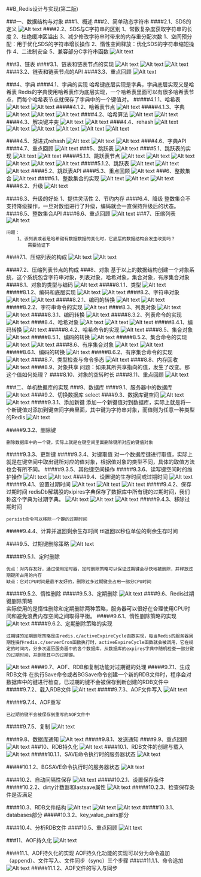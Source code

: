 
##B_Redis设计与实现(第二版)

###一、数据结构与对象
###1、概述
###2、简单动态字符串
####2.1、SDS的定义
![Alt text](./1561627410832.png)
####2.2、SDS与C字符串的区别
	1、常数复杂度获取字符串的长度
	2、杜绝缓冲区溢出
	3、减少修改字符串时带来的内存重分配次数
		1、空间预分配：用于优化SDS的字符串增长操作
		2、惰性空间释放：优化SDS的字符串缩短操作
	4、二进制安全
	5、兼容部分C字符串函数
![Alt text](./1561628826166.png)

###3、链表
####3.1、链表和链表节点的实现
![Alt text](./1561629192316.png)
![Alt text](./1561629205042.png)
![Alt text](./1561629260766.png)
####3.2、链表和链表节点的API
####3.3、重点回顾
![Alt text](./1561629395391.png)

###4、字典
####4.1、字典的实现
	哈希键底层实现是字典，字典底层实现又是哈希表
	Redis的字典使用哈希表作为底层实现，一个哈希表里面可以有很多哈希表节点，而每个哈希表节点就保存了字典中的一个键值对。
#####4.1.1、哈希表
![Alt text](./1561630297284.png)
![Alt text](./1561630309155.png)
#####4.1.2、哈希表节点
![Alt text](./1561630458470.png)
#####4.1.3、字典
![Alt text](./1561630666055.png)
![Alt text](./1561630676788.png)
![Alt text](./1561630689028.png)
####4.2、哈希算法
![Alt text](./1561630853856.png)
![Alt text](./1561630868212.png)
####4.3、解决键冲突
![Alt text](./1561630981435.png)
![Alt text](./1561630993872.png)
####4.4、rehash
![Alt text](./1561631571344.png)
![Alt text](./1561631597698.png)
![Alt text](./1561631612920.png)
![Alt text](./1561631625418.png)
![Alt text](./1561631637173.png)
![Alt text](./1561631671412.png)

####4.5、渐进式rehash
![Alt text](./1561631247603.png)
![Alt text](./1561631290939.png)
![Alt text](./1561631330606.png)
####4.6、字典API
####4.7、重点回顾
![Alt text](./1561631783673.png)
###5、跳跃表
![Alt text](./1561632107272.png)
####5.1、跳跃表的实现
![Alt text](./1561632353263.png)
![Alt text](./1561632366729.png)
#####5.1.1、跳跃表节点
![Alt text](./1561687918308.png)
![Alt text](./1561687944641.png)
![Alt text](./1561687955332.png)
![Alt text](./1561687979081.png)
![Alt text](./1561687992127.png)
![Alt text](./1561688044860.png)
#####5.1.2、跳跃表
![Alt text](./1561688369608.png)
![Alt text](./1561688387361.png)
![Alt text](./1561688402253.png)
####5.2、跳跃表API
####5.3、重点回顾
![Alt text](./1561689109956.png)
###6、整数集合
![Alt text](./1561689168690.png)
####6.1、整数集合的实现
![Alt text](./1561689490563.png)
![Alt text](./1561689555274.png)
![Alt text](./1561689595044.png)
####6.2、升级
![Alt text](./1561689961760.png)

####6.3、升级的好处
	1、提供灵活性
	2、节约内存
####6.4、降级
	整数集合不支持降级操作，一旦对数组进行了升级，编码就会一直保持升级后的状态。
####6.5、整数集合API
####6.6、重点回顾
![Alt text](./1561690262802.png)
###7、压缩列表
![Alt text](./1561690508292.png)

	问题：
		1、该列表或者是哈希键有数据数据的变化时，它底层的数据结构会发生改变吗？
			需要验证下

####7.1、压缩列表的构成
![Alt text](./1561690807284.png)
![Alt text](./1561690821754.png)


####7.2、压缩列表节点的构成
###8、对象
	基于以上的数据结构创建一个对象系统，这个系统包含字符串对象，列表对象，哈希对象，集合对象，有序集合对象
####8.1、对象的类型与编码
![Alt text](./1561691849701.png)
#####8.1.1、类型
![Alt text](./1561692021080.png)
#####8.1.2、编码和底层实现
![Alt text](./1561692269767.png)
![Alt text](./1561692428866.png)
####8.2、字符串对象
![Alt text](./1561693187779.png)
![Alt text](./1561693232594.png)
#####8.2.1、编码的转换
![Alt text](./1561693449429.png)
![Alt text](./1561693481956.png)
#####8.2.2、字符串命令的实现
![Alt text](./1561693753482.png)
####8.3、列表对象
![Alt text](./1561693996408.png)
![Alt text](./1561694009588.png)
#####8.3.1、编码转换
![Alt text](./1561694156997.png)
#####8.3.2、列表命令的实现
![Alt text](./1561694485211.png)
####8.4、哈希对象
![Alt text](./1561694867827.png)
![Alt text](./1561694886936.png)
![Alt text](./1561694900397.png)
#####8.4.1、编码转换
![Alt text](./1561694970922.png)
#####8.4.2、哈希命令的实现
![Alt text](./1561695197162.png)
####8.5、集合对象
![Alt text](./1561695292834.png)
#####8.5.1、编码的转换
![Alt text](./1561695364652.png)
#####8.5.2、集合命令的实现
![Alt text](./1561695554815.png)
![Alt text](./1561695565874.png)
####8.6、有序集合对象
![Alt text](./1561695967233.png)
![Alt text](./1561695980998.png)
#####8.6.1、编码的转换
![Alt text](./1561696082478.png)
#####8.6.2、有序集合命令的实现
![Alt text](./1561696175417.png)
####8.7、类型检查与命令多态
![Alt text](./1561696347946.png)
####8.8、内存回收
![Alt text](./1561696556523.png)
####8.9、对象共享
	问题：如果其所共享指向的值，发生了改变。那这个值如何处理？
####8.10、对象的空转时长
####8.11、重点回顾
![Alt text](./1561702856884.png)

###二、单机数据库的实现
###9、数据库
####9.1、服务器中的数据库
![Alt text](./1561775992937.png)
####9.2、切换数据库
	select
####9.3、数据库键空间
![Alt text](./1561776543003.png)
![Alt text](./1561776573829.png)
#####9.3.1、添加新键
	添加一个新键值对到数据库，实际上就是将一个新键值对添加到键空间字典里面，其中键为字符串对象，而值则为任意一种类型的Redis
![Alt text](./1561776852047.png)

#####9.3.2、删除键

	删除数据库中的一个键，实际上就是在键空间里面删除键所对应的键值对象


#####9.3.3、更新键
#####9.3.4、对键取值
	对一个数据库键进行取值，实际上就是在键空间中取出键所对应的值对象，根据值对象的类型不同，具体的取值方法也会有所不同。
#####9.3.5、其他键空间操作
#####9.3.6、读写键空间时的维护操作
![Alt text](./1561777542543.png)
![Alt text](./1561777550139.png)
####9.4、设置键的生存时间或过期时间
![Alt text](./1561777648448.png)
#####9.4.1、设置过期时间
![Alt text](./1561777832945.png)
![Alt text](./1561777843151.png)
![Alt text](./1561777885625.png)
#####9.4.2、保存过期时间
	redisDb解耦股的xipires字典保存了数据库中所有键的过期时间，我们称这个字典为过期字典。
![Alt text](./1561793441288.png)
![Alt text](./1561793501849.png)
![Alt text](./1561793518057.png)
#####9.4.3、移除过期时间

	persist命令可以移除一个键的过期时间
#####9.4.4、计算并返回剩余生存时间
	ttl返回以秒位单位的剩余生存时间

####9.5、过期键删除策略
![Alt text](./1561794093199.png)

#####9.5.1、定时删除

	优点：对内存友好，通过使用定时器，定时删除策略可以保证过期键会尽快地被删除，并释放过期键所占用的内存
	缺点：它对CPU时间是最不友好的，删除过多过期键会占用一部分CPU时间
#####9.5.2、惰性删除
#####9.5.3、定期删除
![Alt text](./1561794646123.png)
####9.6、Redis过期键删除策略	
	实际使用的是惰性删除和定期删除两种策略，服务器可以很好在合理使用CPU时间和避免浪费内存空间之间取得平衡。
#####9.6.1、惰性删除策略的实现
![Alt text](./1561795019027.png)
#####9.6.2、定期删除策略的实现

	过期键的定期删除策略是由redis.c/activeExpireCycle函数实现，每当Redis的服务器周期性操作redis.c/serverCron函数执行时，activeExpireCycle函数就会被调用，它在规定的时间内，分多次遍历服务器中的各个数据库，从数据库的expires字典中随机检查一部分键的过期时间，并删除其中的过期键。
![Alt text](./1561795559524.png)
####9.7、AOF、RDB和复制功能对过期键的处理
#####9.7.1、生成RDB文件
	在执行Save命令或者BGSave命令创建一个新的RDB文件时，程序会对数据库中的键进行检查，已过期的键不会被保存到新创建的RDB文件中
#####9.7.2、载入RDB文件
![Alt text](./1561795893231.png)
#####9.7.3、AOF文件写入
![Alt text](./1561796110356.png)

#####9.7.4、AOF重写

	已过期的键不会被保存到重写的AOF文件中
#####9.7.5、复制
![Alt text](./1561796456415.png)


####9.8、数据库通知
![Alt text](./1561796738249.png)
#####9.8.1、发送通知
####9.9、重点回顾
![Alt text](./1561797010669.png)
###10、RDB持久化
![Alt text](./1561797153177.png)
####10.1、RDB文件的创建与载入
![Alt text](./1561797229400.png)
#####10.1.1、SAVE命令执行时的服务器状态
![Alt text](./1561797446957.png)

#####10.1.2、BGSAVE命令执行时的服务器状态
![Alt text](./1561797533358.png)

####10.2、自动间隔性保存
![Alt text](./1561797766914.png)
#####10.2.1、设置保存条件
#####10.2.2、dirty计数器和lastsave属性
![Alt text](./1561797960812.png)
#####10.2.3、检查保存条件是否满足

####10.3、RDB文件结构
![Alt text](./1561798275365.png)
![Alt text](./1561798282990.png)
![Alt text](./1561798294920.png)
#####10.3.1、databases部分
#####10.3.2、key_value_pairs部分

####10.4、分析RDB文件
####10.5、重点回顾
![Alt text](./1561798888053.png)

###11、AOF持久化
![Alt text](./1561799003785.png)

####11.1、AOF持久化的实现
	AOF持久化功能的实现可以分为命令追加（append）、文件写入、文件同步（sync）三个步骤
#####11.1.1、命令追加
![Alt text](./1561799195565.png)
#####11.1.2、AOF文件的写入与同步